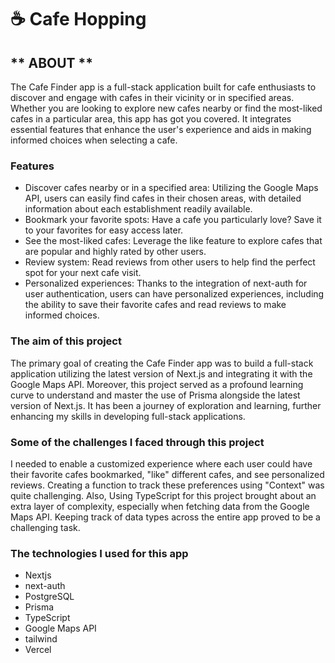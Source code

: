 # ☕️ Cafe Hopping

## ** ABOUT **

The Cafe Finder app is a full-stack application built for cafe enthusiasts to discover and engage with cafes in their vicinity or in specified areas. Whether you are looking to explore new cafes nearby or find the most-liked cafes in a particular area, this app has got you covered. It integrates essential features that enhance the user's experience and aids in making informed choices when selecting a cafe.

### Features

- Discover cafes nearby or in a specified area: Utilizing the Google Maps API, users can easily find cafes in their chosen areas, with detailed information about each establishment readily available.
- Bookmark your favorite spots: Have a cafe you particularly love? Save it to your favorites for easy access later.
- See the most-liked cafes: Leverage the like feature to explore cafes that are popular and highly rated by other users.
- Review system: Read reviews from other users to help find the perfect spot for your next cafe visit.
- Personalized experiences: Thanks to the integration of next-auth for user authentication, users can have personalized experiences, including the ability to save their favorite cafes and read reviews to make informed choices.

### The aim of this project

The primary goal of creating the Cafe Finder app was to build a full-stack application utilizing the latest version of Next.js and integrating it with the Google Maps API.
Moreover, this project served as a profound learning curve to understand and master the use of Prisma alongside the latest version of Next.js. It has been a journey of exploration and learning, further enhancing my skills in developing full-stack applications.

### Some of the challenges I faced through this project

I needed to enable a customized experience where each user could have their favorite cafes bookmarked, "like" different cafes, and see personalized reviews. Creating a function to track these preferences using "Context" was quite challenging.
Also, Using TypeScript for this project brought about an extra layer of complexity, especially when fetching data from the Google Maps API. Keeping track of data types across the entire app proved to be a challenging task.

### The technologies I used for this app

- Nextjs
- next-auth
- PostgreSQL
- Prisma
- TypeScript
- Google Maps API
- tailwind
- Vercel
